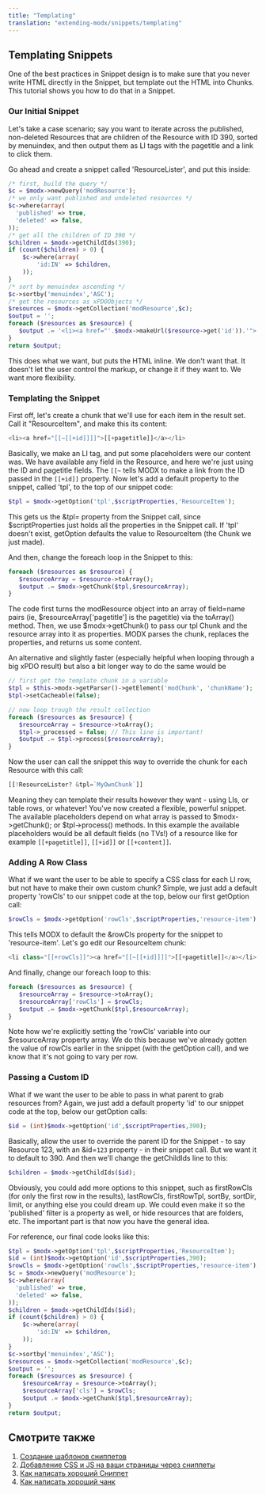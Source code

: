 ```yaml
---
title: "Templating"
translation: "extending-modx/snippets/templating"
---
```


## Templating Snippets

One of the best practices in Snippet design is to make sure that you never write HTML directly in the Snippet, but template out the HTML into Chunks. This tutorial shows you how to do that in a Snippet.

### Our Initial Snippet

Let's take a case scenario; say you want to iterate across the published, non-deleted Resources that are children of the Resource with ID 390, sorted by menuindex, and then output them as LI tags with the pagetitle and a link to click them.

Go ahead and create a snippet called 'ResourceLister', and put this inside:

``` php
/* first, build the query */
$c = $modx->newQuery('modResource');
/* we only want published and undeleted resources */
$c->where(array(
  'published' => true,
  'deleted' => false,
));
/* get all the children of ID 390 */
$children = $modx->getChildIds(390);
if (count($children) > 0) {
    $c->where(array(
        'id:IN' => $children,
    ));
}
/* sort by menuindex ascending */
$c->sortby('menuindex','ASC');
/* get the resources as xPDOObjects */
$resources = $modx->getCollection('modResource',$c);
$output = '';
foreach ($resources as $resource) {
   $output .= '<li><a href="'.$modx->makeUrl($resource->get('id')).'">'.$resource->get('pagetitle').'</a></li>';
}
return $output;
```

This does what we want, but puts the HTML inline. We don't want that. It doesn't let the user control the markup, or change it if they want to. We want more flexibility.

### Templating the Snippet

First off, let's create a chunk that we'll use for each item in the result set. Call it "ResourceItem", and make this its content:

``` php
<li><a href="[[~[[+id]]]]">[[+pagetitle]]</a></li>
```

Basically, we make an LI tag, and put some placeholders were our content was. We have available any field in the Resource, and here we're just using the ID and pagetitle fields. The `[[~` tells MODX to make a link from the ID passed in the `[[+id]]` property. Now let's add a default property to the snippet, called 'tpl', to the top of our snippet code:

``` php
$tpl = $modx->getOption('tpl',$scriptProperties,'ResourceItem');
```

This gets us the &tpl= property from the Snippet call, since $scriptProperties just holds all the properties in the Snippet call. If 'tpl' doesn't exist, getOption defaults the value to ResourceItem (the Chunk we just made).

And then, change the foreach loop in the Snippet to this:

``` php
foreach ($resources as $resource) {
   $resourceArray = $resource->toArray();
   $output .= $modx->getChunk($tpl,$resourceArray);
}
```

The code first turns the modResource object into an array of field=name pairs (ie, $resourceArray\['pagetitle'\] is the pagetitle) via the toArray() method. Then, we use $modx->getChunk() to pass our tpl Chunk and the resource array into it as properties. MODX parses the chunk, replaces the properties, and returns us some content.

An alternative and slightly faster (especially helpful when looping through a big xPDO result) but also a bit longer way to do the same would be

``` php
// first get the template chunk in a variable
$tpl = $this->modx->getParser()->getElement('modChunk', 'chunkName');
$tpl->setCacheable(false);

// now loop trough the result collection
foreach ($resources as $resource) {
   $resourceArray = $resource->toArray();
   $tpl->_processed = false; // This line is important!
   $output .= $tpl->process($resourceArray);
}
```

Now the user can call the snippet this way to override the chunk for each Resource with this call:

``` php
[[!ResourceLister? &tpl=`MyOwnChunk`]]
```

Meaning they can template their results however they want - using LIs, or table rows, or whatever! You've now created a flexible, powerful snippet. The available placeholders depend on what array is passed to $modx->getChunk(); or $tpl->process() methods. In this example the available placeholders would be all default fields (no TVs!) of a resource like for example `[[+pagetitle]]`, `[[+id]]` or `[[+content]]`.

### Adding A Row Class

What if we want the user to be able to specify a CSS class for each LI row, but not have to make their own custom chunk? Simple, we just add a default property 'rowCls' to our snippet code at the top, below our first getOption call:

``` php
$rowCls = $modx->getOption('rowCls',$scriptProperties,'resource-item');
```

This tells MODX to default the &rowCls property for the snippet to 'resource-item'. Let's go edit our ResourceItem chunk:

``` php
<li class="[[+rowCls]]"><a href="[[~[[+id]]]]">[[+pagetitle]]</a></li>
```

And finally, change our foreach loop to this:

``` php
foreach ($resources as $resource) {
   $resourceArray = $resource->toArray();
   $resourceArray['rowCls'] = $rowCls;
   $output .= $modx->getChunk($tpl,$resourceArray);
}
```

Note how we're explicitly setting the 'rowCls' variable into our $resourceArray property array. We do this because we've already gotten the value of rowCls earlier in the snippet (with the getOption call), and we know that it's not going to vary per row.

### Passing a Custom ID

What if we want the user to be able to pass in what parent to grab resources from? Again, we just add a default property 'id' to our snippet code at the top, below our getOption calls:

``` php
$id = (int)$modx->getOption('id',$scriptProperties,390);
```

Basically, allow the user to override the parent ID for the Snippet - to say Resource 123, with an &id=`123` property - in their snippet call. But we want it to default to 390. And then we'll change the getChildIds line to this:

``` php
$children = $modx->getChildIds($id);
```

Obviously, you could add more options to this snippet, such as firstRowCls (for only the first row in the results), lastRowCls, firstRowTpl, sortBy, sortDir, limit, or anything else you could dream up. We could even make it so the 'published' filter is a property as well, or hide resources that are folders, etc. The important part is that now you have the general idea.

For reference, our final code looks like this:

``` php
$tpl = $modx->getOption('tpl',$scriptProperties,'ResourceItem');
$id = (int)$modx->getOption('id',$scriptProperties,390);
$rowCls = $modx->getOption('rowCls',$scriptProperties,'resource-item');
$c = $modx->newQuery('modResource');
$c->where(array(
  'published' => true,
  'deleted' => false,
));
$children = $modx->getChildIds($id);
if (count($children) > 0) {
    $c->where(array(
        'id:IN' => $children,
    ));
}
$c->sortby('menuindex','ASC');
$resources = $modx->getCollection('modResource',$c);
$output = '';
foreach ($resources as $resource) {
    $resourceArray = $resource->toArray();
    $resourceArray['cls'] = $rowCls;
    $output .= $modx->getChunk($tpl,$resourceArray);
}
return $output;
```

## Смотрите также

1. [Создание шаблонов сниппетов](extending-modx/snippets/templating)
2. [Добавление CSS и JS на ваши страницы через сниппеты](extending-modx/snippets/register-assets)
3. [Как написать хороший Сниппет](extending-modx/snippets/good-snippet)
4. [Как написать хороший чанк](extending-modx/snippets/good-chunk)
